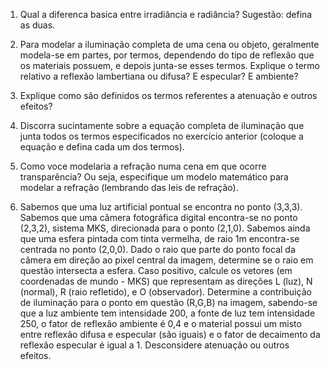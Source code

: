 1. Qual a diferenca basica entre irradiância e radiância? Sugestão: defina as duas.
   
2. Para modelar a iluminação completa de uma cena ou objeto, geralmente modela-se em partes, por termos, dependendo do tipo de reflexão que os materiais possuem, e depois junta-se esses termos. Explique o termo relativo a reflexão lambertiana ou difusa? E especular? E ambiente?

3. Explique como são definidos os termos referentes a atenuação e outros efeitos?

4. Discorra sucintamente sobre a equação completa de iluminação que junta todos os termos especificados no exercício anterior (coloque a equação e defina cada um dos termos).

5. Como voce modelaria a refração numa cena em que ocorre transparência? Ou seja, especifique um modelo matemático para modelar a refração (lembrando das leis de refração).

6. Sabemos que uma luz artificial pontual se encontra no ponto (3,3,3). Sabemos que uma câmera fotográfica digital encontra-se no ponto (2,3,2), sistema MKS, direcionada para o ponto (2,1,0). Sabemos ainda que uma esfera pintada com tinta vermelha, de raio 1m encontra-se centrada no ponto (2,0,0). Dado o raio que parte do ponto focal da câmera em direção ao pixel central da imagem, determine se o raio em questão intersecta a esfera. Caso positivo, calcule os vetores (em coordenadas de mundo - MKS) que representam as direções L (luz), N (normal), R (raio refletido), e O (observador). Determine a contribuição de iluminação para o ponto em questão (R,G,B) na imagem, sabendo-se que a luz ambiente tem intensidade 200, a fonte de luz tem intensidade 250, o fator de reflexão ambiente é 0,4 e o material possui um misto entre reflexão difusa e especular (são iguais) e o fator de decaimento da reflexão especular é igual a 1. Desconsidere atenuação ou outros efeitos.